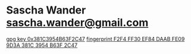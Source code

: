 # Sascha Wander <sascha.wander@gmail.com>

[gpg key 0x381C3954B63F2C47](https://raw.githubusercontent.com/wandsas/wandsas.github.io/master/mykey.pub.asc)
[fingerprint F2F4 FF30 EF84 DAAB FE09  9D3A 381C 3954 B63F 2C47](https://raw.githubusercontent.com/wandsas/wandsas.github.io/master/mykey.pub.asc)
